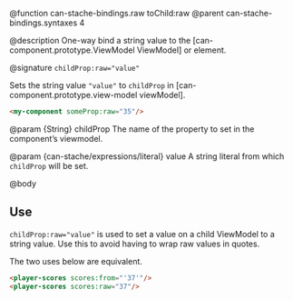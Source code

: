 @function can-stache-bindings.raw toChild:raw
@parent can-stache-bindings.syntaxes 4

@description One-way bind a string value to the [can-component.prototype.ViewModel ViewModel] or element.

@signature `childProp:raw="value"`

  Sets the string value `"value"` to `childProp` in [can-component.prototype.view-model viewModel].

  ```html
  <my-component someProp:raw="35"/>
  ```

  @param {String} childProp The name of the property to set in the
  component’s viewmodel.

  @param {can-stache/expressions/literal} value A string literal from which `childProp` will be set.

@body

## Use

`childProp:raw="value"` is used to set a value on a child ViewModel to a string value. Use this to avoid having to wrap raw values in quotes.

The two uses below are equivalent.

```html
<player-scores scores:from="'37'"/>
<player-scores scores:raw="37"/>
```
